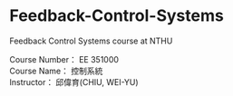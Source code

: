# Feedback-Control-Systems
Feedback Control Systems course at NTHU
    
Course Number： EE 351000    
Course Name：   控制系統   
Instructor：    邱偉育(CHIU, WEI-YU)
